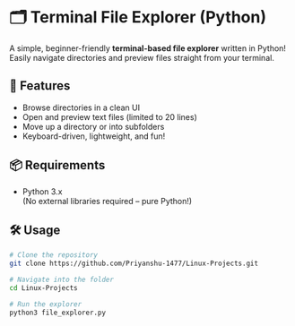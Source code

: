 # 🗂️ Terminal File Explorer (Python)

A simple, beginner-friendly **terminal-based file explorer** written in Python!  
Easily navigate directories and preview files straight from your terminal.

## 🚀 Features

- Browse directories in a clean UI
- Open and preview text files (limited to 20 lines)
- Move up a directory or into subfolders
- Keyboard-driven, lightweight, and fun!

## 📦 Requirements

- Python 3.x  
(No external libraries required – pure Python!)

## 🛠️ Usage

```bash
# Clone the repository
git clone https://github.com/Priyanshu-1477/Linux-Projects.git

# Navigate into the folder
cd Linux-Projects

# Run the explorer
python3 file_explorer.py
